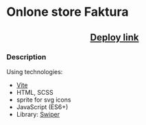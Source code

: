 # Onlone store Faktura
<h2 align="center"><a href="https://store-faktura.vercel.app/" target="_blank">Deploy link</a></h2>

### Description
Using technologies:

- [Vite](https://vitejs.dev/)
- HTML, SCSS
- sprite for svg icons
- JavaScript (ES6+)
- Library: [Swiper](https://swiperjs.com/demos#thumbs-gallery)




